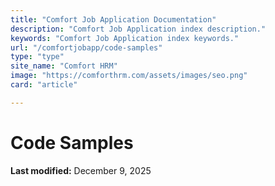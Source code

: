 ```yaml
---
title: "Comfort Job Application Documentation"
description: "Comfort Job Application index description."
keywords: "Comfort Job Application index keywords."
url: "/comfortjobapp/code-samples"
type: "type"
site_name: "Comfort HRM"
image: "https://comforthrm.com/assets/images/seo.png"
card: "article"

---
```

# Code Samples



**Last modified:** December 9, 2025